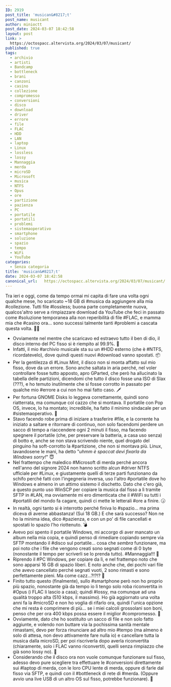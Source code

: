 ```yaml
---
ID: 2919
post_title: 'musican&#8217;t'
post_name: musicant
author: minioctt
post_date: 2024-03-07 18:42:58
layout: post
link: >
  https://octospacc.altervista.org/2024/03/07/musicant/
published: true
tags:
  - archivio
  - artisti
  - Bandcamp
  - bottleneck
  - brani
  - canzoni
  - casino
  - collezione
  - compromesso
  - conversioni
  - disco
  - download
  - driver
  - errore
  - file
  - FLAC
  - HDD
  - LAN
  - laptop
  - Linux
  - lossless
  - lossy
  - Mannaggia
  - merda
  - microSD
  - Microsoft
  - musica
  - NTFS
  - Opus
  - ore
  - partizione
  - pazienza
  - PC
  - portatile
  - portatili
  - problemi
  - sistemaoperativo
  - smartphone
  - soluzione
  - spazio
  - tempo
  - WiFi
  - YouTube
categories:
  - Senza categoria
title: 'musican&#8217;t'
date: 2024-03-07 18:42:58
canonical_url:   https://octospacc.altervista.org/2024/03/07/musicant/
---
```

<!-- wp:paragraph -->
<p>Tra ieri e oggi, come da tempo ormai mi capita di fare una volta ogni qualche mese, ho scaricato ~18 GB di #musica da aggiungere alla mia #collezione. Tutti file #lossless; buona parte completamente nuova, qualcos'altro serve a rimpiazzare download da YouTube che feci in passato come #soluzione temporanea alla non reperibilità di file #FLAC, e mamma mia che #casino ora... sono successi talmente tanti #problemi a cascata questa volta. 😵‍💫️</p>
<!-- /wp:paragraph -->

<!-- wp:list -->
<ul><!-- wp:list-item -->
<li>Ovviamente nel mentre che scaricavo ed estraevo tutto il ben di dio, il disco interno del PC fisso si è riempito al 99.9%. 🌊️</li>
<!-- /wp:list-item -->

<!-- wp:list-item -->
<li>Infatti, il mio #archivio musicale sta su un #HDD esterno (che è #NTFS, ricordatevelo), dove quindi questi nuovi #download vanno spostati. 📦️</li>
<!-- /wp:list-item -->

<!-- wp:list-item -->
<li>Per la gentilezza di #Linux Mint, il disco non si monta affatto sul mio fisso, dove da un errore. Sono anche saltata in aria perché, nel voler controllare fosse tutto apposto, apro GParted, che però ha allucinato la tabella delle partizioni, dicendomi che tutto il disco fosse una ISO di Slax (???), e ho temuto inutilmente che si fosse corrotto in passato per qualche mio #errore a cui non ho mai fatto caso. 🗡️</li>
<!-- /wp:list-item -->

<!-- wp:list-item -->
<li>Per fortuna GNOME Disks lo leggeva correttamente, quindi sono riatterrata, ma comunque col cazzo che si montava. Il portatile con Pop OS, invece, lo ha montato; incredibile, ha fatto il minimo sindacale per un #sistemaoperativo. 🦧️</li>
<!-- /wp:list-item -->

<!-- wp:list-item -->
<li>Stavo facendo robe prima di iniziare a trasferire #file, e la corrente ha iniziato a saltare e ritornare di continuo, non solo facendomi perdere un sacco di tempo a riaccendere ogni 2 minuti il fisso, ma facendo spegnere il portatile (che, per preservare la batteria, a casa uso senza) di botto e, anche se non stava scrivendo niente, quel drogato del pinguino ha soft-corrotto la #partizione, che non si montava più. Linux, lavandosene le mani, ha detto "<em>uhmm è spaccat devi fixarla da Windows sorry!</em>" 😇️</li>
<!-- /wp:list-item -->

<!-- wp:list-item -->
<li>Nel frattempo che maledico #Microsoft di merda perché ancora nell'anno del signore 2024 non hanno scritto alcun #driver NTFS ufficiale per #Linux, e giustamente quelli di terze parti funzionano da schifo perché fatti con l'ingegneria inversa, uso l'altro #portatile dove ho Windows e almeno in un attimo sistemo il dischetto. Dato che c'ero già, a questo punto uso WinSCP per copiare la musica dal fisso a lì tramite SFTP in #LAN, ma ovviamente mi ero dimenticata che il #WiFi su tutti i #portatili del mondo fa cagare, quindi ci mette le letterali #ore a finire. 🕟️</li>
<!-- /wp:list-item -->

<!-- wp:list-item -->
<li>In realtà, ogni tanto si è interrotto perché finiva lo #spazio... ma prima diceva di averne abbastanza! (Sui 18 GB.) E che sarà successo? Non ne ho la minima idea, dico #pazienza, e con un po' di file cancellati e spostati lo spazio l'ho riottenuto. 💣️</li>
<!-- /wp:list-item -->

<!-- wp:list-item -->
<li>Avevo poi spento il portatile Windows, mi accorgo di aver mancato un album nella mia copia, e quindi penso di rimediare copiando sempre via SFTP montando il #disco sul portatile... cosa che <em>sembra</em> funzionare, ma poi noto che i file che vengono creati sono segnati come di 0 byte (nonostante il tempo per scriverli se lo prenda tutto). #Mannaggia!!! 🌋️</li>
<!-- /wp:list-item -->

<!-- wp:list-item -->
<li>Riprendo il #PC Windows, per copiare da lì, e nel frattempo noto che sono apparsi 16 GB di spazio liberi. E noto anche che, dei pochi vari file che avevo cancellato perché segnati vuoti, 2 sono rimasti e sono perfettamente pieni. Ma come cazz...?!?!? 🤬️</li>
<!-- /wp:list-item -->

<!-- wp:list-item -->
<li>Finito tutto questo (finalmente), sullo #smartphone però non ho proprio più spazio, nonostante già da tempo io lì tengo solo roba riconvertita in #Opus (i FLAC li lascio a casa); quindi #lossy, ma comunque ad una qualità troppo alta (510 kbps, il massimo). Ho già aggiornato una volta anni fa la #microSD e non ho voglia di rifarlo ora, quindi l'unica opzione che mi resta è comprimere di più... se i miei calcoli grossolani son boni, penso che per ora 400 kbps possa essere il miglior #compromesso. 🔫️</li>
<!-- /wp:list-item -->

<!-- wp:list-item -->
<li>Ovviamente, dato che ho sostituito un sacco di file e non solo fatto aggiunte, e volendo non buttare via la pochissima sanità mentale rimastami, devo per forza rinunciare ad altro mio #tempo (ma almeno è solo di attesa, non devo attivamente fare nulla io) e cancellare tutta la musica dalla microSD, per poi riscriverla dopo averla riconvertita (chiaramente, solo i FLAC vanno riconvertiti, quelli senza rimpiazzo che già sono lossy no). 🚮️</li>
<!-- /wp:list-item -->

<!-- wp:list-item -->
<li>Considerando che il disco ora non vuole comunque funzionare sul fisso, adesso devo pure scegliere tra effettuare le #conversioni direttamente sui #laptop di merda, con le loro CPU lente di merda, oppure di farle dal fisso via SFTP, e quindi con il #bottleneck di rete di #merda. (Oppure avvio una live USB di un altro OS sul fisso, potrebbe funzionare). 🤯️</li>
<!-- /wp:list-item --></ul>
<!-- /wp:list -->